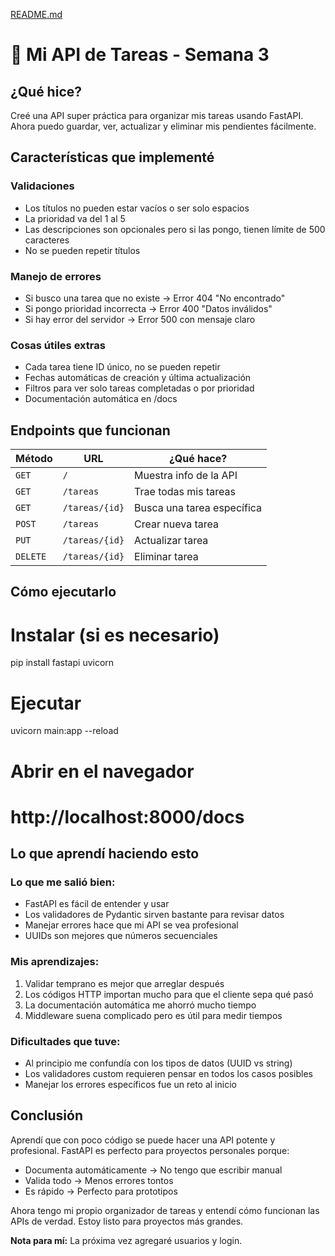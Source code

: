 [README.md](https://github.com/user-attachments/files/21904774/README.md)
# 📝 Mi API de Tareas - Semana 3

## ¿Qué hice?
Creé una API super práctica para organizar mis tareas usando FastAPI. Ahora puedo guardar, ver, actualizar y eliminar mis pendientes fácilmente.

## Características que implementé

### Validaciones
- Los títulos no pueden estar vacíos o ser solo espacios
- La prioridad va del 1 al 5
- Las descripciones son opcionales pero si las pongo, tienen límite de 500 caracteres
- No se pueden repetir títulos

### Manejo de errores
- Si busco una tarea que no existe → Error 404 "No encontrado"
- Si pongo prioridad incorrecta → Error 400 "Datos inválidos"
- Si hay error del servidor → Error 500 con mensaje claro

### Cosas útiles extras
- Cada tarea tiene ID único, no se pueden repetir
- Fechas automáticas de creación y última actualización
- Filtros para ver solo tareas completadas o por prioridad
- Documentación automática en /docs

## Endpoints que funcionan

| Método | URL | ¿Qué hace? |
|--------|-----|------------|
| `GET` | `/` | Muestra info de la API |
| `GET` | `/tareas` | Trae todas mis tareas |
| `GET` | `/tareas/{id}` | Busca una tarea específica |
| `POST` | `/tareas` | Crear nueva tarea |
| `PUT` | `/tareas/{id}` | Actualizar tarea |
| `DELETE` | `/tareas/{id}` | Eliminar tarea |

## Cómo ejecutarlo

# Instalar (si es necesario)
pip install fastapi uvicorn

# Ejecutar
uvicorn main:app --reload

# Abrir en el navegador
# http://localhost:8000/docs

## Lo que aprendí haciendo esto

### Lo que me salió bien:
- FastAPI es fácil de entender y usar
- Los validadores de Pydantic sirven bastante para revisar datos
- Manejar errores hace que mi API se vea profesional
- UUIDs son mejores que números secuenciales

### Mis aprendizajes:
1. Validar temprano es mejor que arreglar después
2. Los códigos HTTP importan mucho para que el cliente sepa qué pasó
3. La documentación automática me ahorró mucho tiempo
4. Middleware suena complicado pero es útil para medir tiempos

### Dificultades que tuve:
- Al principio me confundía con los tipos de datos (UUID vs string)
- Los validadores custom requieren pensar en todos los casos posibles
- Manejar los errores específicos fue un reto al inicio

## Conclusión

Aprendí que con poco código se puede hacer una API potente y profesional. FastAPI es perfecto para proyectos personales porque:

- Documenta automáticamente → No tengo que escribir manual
- Valida todo → Menos errores tontos
- Es rápido → Perfecto para prototipos

Ahora tengo mi propio organizador de tareas y entendí cómo funcionan las APIs de verdad. Estoy listo para proyectos más grandes.

**Nota para mí:** La próxima vez agregaré usuarios y login.
